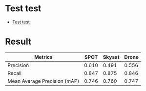 # Test test

- [Test test](#test-test)



# Result

| Metrics                       | SPOT   | Skysat | Drone |
| ----------------------------- | ----------- | -------- | ----------- |
| Precision           | 0.610      | 0.491   | 0.556      |
| Recall  | 0.847      | 0.875   | 0.846      |
| Mean Average Precision (mAP) | 0.746      | 0.760   | 0.747      |

